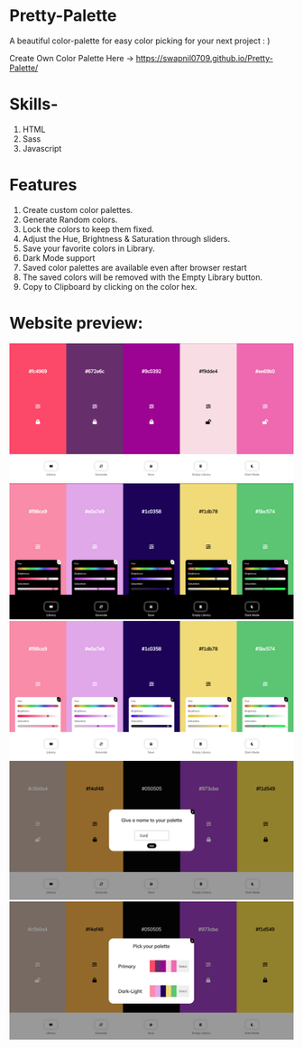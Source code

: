# Pretty-Palette
A beautiful color-palette for easy color picking for your next project : )

Create Own Color Palette Here -> https://swapnil0709.github.io/Pretty-Palette/

# Skills-

1. HTML
2. Sass
3. Javascript

# Features

1. Create custom color palettes.
2. Generate Random colors.
3. Lock the colors to keep them fixed.
4. Adjust the Hue, Brightness & Saturation through sliders.
5. Save your favorite colors in Library.
6. Dark Mode support
7. Saved color palettes are available even after browser restart
8. The saved colors will be removed with the Empty Library button.
9. Copy to Clipboard by clicking on the color hex.


# Website preview:

![alt-text](https://github.com/swapnil0709/Pretty-Palette/blob/master/site%20snaps/pretty-home.png)
![alt-text](https://github.com/swapnil0709/Pretty-Palette/blob/master/site%20snaps/Dark-mode.png)
![alt-text](https://github.com/swapnil0709/Pretty-Palette/blob/master/site%20snaps/Dark-light.png)
![alt-text](https://github.com/swapnil0709/Pretty-Palette/blob/master/site%20snaps/save-Palette.png)
![alt-text](https://github.com/swapnil0709/Pretty-Palette/blob/master/site%20snaps/Library.png)
